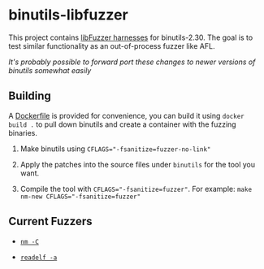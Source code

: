 # binutils-libfuzzer

This project contains [libFuzzer harnesses](https://llvm.org/docs/LibFuzzer.html#fuzz-target)
for binutils-2.30. The goal is to test similar functionality as an
out-of-process fuzzer like AFL.

_It's probably possible to forward port these changes to newer
versions of binutils somewhat easily_

## Building

A [Dockerfile](./Dockerfile) is provided for convenience,
you can build it using `docker build .` to pull down binutils
and create a container with the fuzzing binaries.

1. Make binutils using `CFLAGS="-fsanitize=fuzzer-no-link"`

2. Apply the patches into the source files under `binutils`
   for the tool you want.
   
3. Compile the tool with `CFLAGS="-fsanitize=fuzzer"`.
   For example: `make nm-new CFLAGS="-fsanitize=fuzzer"`

## Current Fuzzers

* [`nm -C`](./nm-fuzzer.patch)

* [`readelf -a`](./readelf-fuzzer.patch)
